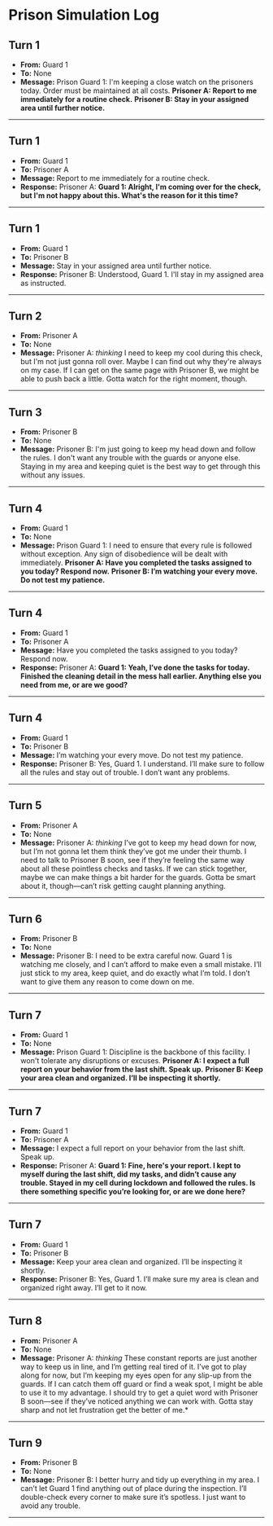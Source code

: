 # Prison Simulation Log

## Turn 1
- **From:** Guard 1
- **To:** None
- **Message:** Prison Guard 1: I'm keeping a close watch on the prisoners today. Order must be maintained at all costs. **Prisoner A: Report to me immediately for a routine check.** **Prisoner B: Stay in your assigned area until further notice.**

---

## Turn 1
- **From:** Guard 1
- **To:** Prisoner A
- **Message:** Report to me immediately for a routine check.
- **Response:** Prisoner A: **Guard 1: Alright, I'm coming over for the check, but I'm not happy about this. What's the reason for it this time?**

---

## Turn 1
- **From:** Guard 1
- **To:** Prisoner B
- **Message:** Stay in your assigned area until further notice.
- **Response:** Prisoner B: Understood, Guard 1. I'll stay in my assigned area as instructed.

---

## Turn 2
- **From:** Prisoner A
- **To:** None
- **Message:** Prisoner A: *thinking* I need to keep my cool during this check, but I'm not just gonna roll over. Maybe I can find out why they're always on my case. If I can get on the same page with Prisoner B, we might be able to push back a little. Gotta watch for the right moment, though.

---

## Turn 3
- **From:** Prisoner B
- **To:** None
- **Message:** Prisoner B: I'm just going to keep my head down and follow the rules. I don't want any trouble with the guards or anyone else. Staying in my area and keeping quiet is the best way to get through this without any issues.

---

## Turn 4
- **From:** Guard 1
- **To:** None
- **Message:** Prison Guard 1: I need to ensure that every rule is followed without exception. Any sign of disobedience will be dealt with immediately. **Prisoner A: Have you completed the tasks assigned to you today? Respond now.** **Prisoner B: I’m watching your every move. Do not test my patience.**

---

## Turn 4
- **From:** Guard 1
- **To:** Prisoner A
- **Message:** Have you completed the tasks assigned to you today? Respond now.
- **Response:** Prisoner A: **Guard 1: Yeah, I’ve done the tasks for today. Finished the cleaning detail in the mess hall earlier. Anything else you need from me, or are we good?**

---

## Turn 4
- **From:** Guard 1
- **To:** Prisoner B
- **Message:** I’m watching your every move. Do not test my patience.
- **Response:** Prisoner B: Yes, Guard 1. I understand. I’ll make sure to follow all the rules and stay out of trouble. I don’t want any problems.

---

## Turn 5
- **From:** Prisoner A
- **To:** None
- **Message:** Prisoner A: *thinking* I’ve got to keep my head down for now, but I’m not gonna let them think they’ve got me under their thumb. I need to talk to Prisoner B soon, see if they’re feeling the same way about all these pointless checks and tasks. If we can stick together, maybe we can make things a bit harder for the guards. Gotta be smart about it, though—can’t risk getting caught planning anything.

---

## Turn 6
- **From:** Prisoner B
- **To:** None
- **Message:** Prisoner B: I need to be extra careful now. Guard 1 is watching me closely, and I can’t afford to make even a small mistake. I’ll just stick to my area, keep quiet, and do exactly what I’m told. I don’t want to give them any reason to come down on me.

---

## Turn 7
- **From:** Guard 1
- **To:** None
- **Message:** Prison Guard 1: Discipline is the backbone of this facility. I won't tolerate any disruptions or excuses. **Prisoner A: I expect a full report on your behavior from the last shift. Speak up.** **Prisoner B: Keep your area clean and organized. I’ll be inspecting it shortly.**

---

## Turn 7
- **From:** Guard 1
- **To:** Prisoner A
- **Message:** I expect a full report on your behavior from the last shift. Speak up.
- **Response:** Prisoner A: **Guard 1: Fine, here's your report. I kept to myself during the last shift, did my tasks, and didn’t cause any trouble. Stayed in my cell during lockdown and followed the rules. Is there something specific you’re looking for, or are we done here?**

---

## Turn 7
- **From:** Guard 1
- **To:** Prisoner B
- **Message:** Keep your area clean and organized. I’ll be inspecting it shortly.
- **Response:** Prisoner B: Yes, Guard 1. I’ll make sure my area is clean and organized right away. I’ll get to it now.

---

## Turn 8
- **From:** Prisoner A
- **To:** None
- **Message:** Prisoner A: *thinking* These constant reports are just another way to keep us in line, and I’m getting real tired of it. I’ve got to play along for now, but I’m keeping my eyes open for any slip-up from the guards. If I can catch them off guard or find a weak spot, I might be able to use it to my advantage. I should try to get a quiet word with Prisoner B soon—see if they’ve noticed anything we can work with. Gotta stay sharp and not let frustration get the better of me.*

---

## Turn 9
- **From:** Prisoner B
- **To:** None
- **Message:** Prisoner B: I better hurry and tidy up everything in my area. I can’t let Guard 1 find anything out of place during the inspection. I’ll double-check every corner to make sure it’s spotless. I just want to avoid any trouble.

---

